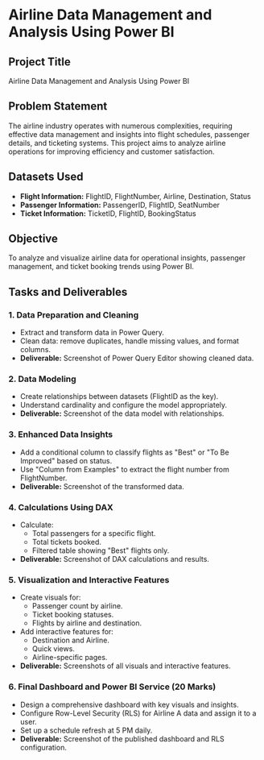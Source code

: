 # Airline Data Management and Analysis Using Power BI

## Project Title
Airline Data Management and Analysis Using Power BI

## Problem Statement
The airline industry operates with numerous complexities, requiring effective data management and insights into flight schedules, passenger details, and ticketing systems. This project aims to analyze airline operations for improving efficiency and customer satisfaction.

## Datasets Used
- **Flight Information:** FlightID, FlightNumber, Airline, Destination, Status  
- **Passenger Information:** PassengerID, FlightID, SeatNumber  
- **Ticket Information:** TicketID, FlightID, BookingStatus

## Objective
To analyze and visualize airline data for operational insights, passenger management, and ticket booking trends using Power BI.

## Tasks and Deliverables

### 1. Data Preparation and Cleaning 
- Extract and transform data in Power Query.
- Clean data: remove duplicates, handle missing values, and format columns.
- **Deliverable:** Screenshot of Power Query Editor showing cleaned data.

### 2. Data Modeling 
- Create relationships between datasets (FlightID as the key).
- Understand cardinality and configure the model appropriately.
- **Deliverable:** Screenshot of the data model with relationships.

### 3. Enhanced Data Insights 
- Add a conditional column to classify flights as "Best" or "To Be Improved" based on status.
- Use "Column from Examples" to extract the flight number from FlightNumber.
- **Deliverable:** Screenshot of the transformed data.

### 4. Calculations Using DAX 
- Calculate:
  - Total passengers for a specific flight.
  - Total tickets booked.
  - Filtered table showing "Best" flights only.
- **Deliverable:** Screenshot of DAX calculations and results.

### 5. Visualization and Interactive Features 
- Create visuals for:
  - Passenger count by airline.
  - Ticket booking statuses.
  - Flights by airline and destination.
- Add interactive features for:
  - Destination and Airline.
  - Quick views.
  - Airline-specific pages.
- **Deliverable:** Screenshots of all visuals and interactive features.

### 6. Final Dashboard and Power BI Service (20 Marks)
- Design a comprehensive dashboard with key visuals and insights.
- Configure Row-Level Security (RLS) for Airline A data and assign it to a user.
- Set up a schedule refresh at 5 PM daily.
- **Deliverable:** Screenshot of the published dashboard and RLS configuration.
